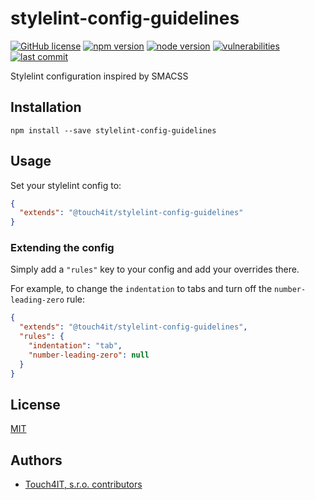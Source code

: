 # stylelint-config-guidelines

[![GitHub license](https://img.shields.io/badge/license-MIT-blue.svg)](https://github.com/touch4it/ical-timezones/blob/master/lib/LICENSE.md)
[![npm version](https://img.shields.io/npm/v/@touch4it/stylelint-config-guidelines)](https://www.npmjs.com/package/@touch4it/stylelint-config-guidelines)
[![node version](https://img.shields.io/node/v/@touch4it/stylelint-config-guidelines)](https://www.npmjs.com/package/@touch4it/stylelint-config-guidelines)
[![vulnerabilities](https://img.shields.io/snyk/vulnerabilities/npm/@touch4it/stylelint-config-guidelines)](https://www.npmjs.com/package/@touch4it/stylelint-config-guidelines)
[![last commit](https://img.shields.io/github/last-commit/touch4it/stylelint-config-guidelines)](https://github.com/touch4it/stylelint-config-guidelines)

Stylelint configuration inspired by SMACSS

## Installation

```console
npm install --save stylelint-config-guidelines
```

## Usage

Set your stylelint config to:

```json
{
  "extends": "@touch4it/stylelint-config-guidelines"
}
```

### Extending the config

Simply add a `"rules"` key to your config and add your overrides there.

For example, to change the `indentation` to tabs and turn off the `number-leading-zero` rule:

```json
{
  "extends": "@touch4it/stylelint-config-guidelines",
  "rules": {
    "indentation": "tab",
    "number-leading-zero": null
  }
}
```

## License

[MIT](LICENSE)

## Authors

- [Touch4IT, s.r.o. contributors](https://github.com/touch4it/stylelint-config-guidelines/graphs/contributors)
